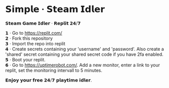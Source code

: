 # 𝗦𝗶𝗺𝗽𝗹𝗲 · 𝗦𝘁𝗲𝗮𝗺 𝗜𝗱𝗹𝗲𝗿
𝗦𝘁𝗲𝗮𝗺 𝗚𝗮𝗺𝗲 𝗜𝗱𝗹𝗲𝗿 · 𝗥𝗲𝗽𝗹𝗶𝘁 𝟮𝟰/𝟳

𝟭 · Go to https://replit.com/  
𝟮 · Fork this repository  
𝟯 · Import the repo into replit  
𝟰 · Create secrets containing your 'username' and 'password'. Also create a 'shared' secret containing your shared secret code if you have 2fa enabled.  
𝟱 · Boot your replit.  
𝟲 · Go to https://uptimerobot.com/. Add a new monitor, enter a link to your replit, set the monitoring intervall to 5 minutes.

𝗘𝗻𝗷𝗼𝘆 𝘆𝗼𝘂𝗿 𝗳𝗿𝗲𝗲 𝟮𝟰/𝟳 𝗽𝗹𝗮𝘆𝘁𝗶𝗺𝗲 𝗶𝗱𝗹𝗲𝗿.
